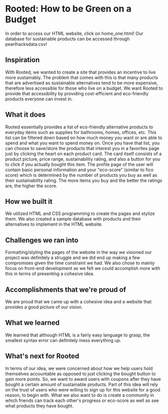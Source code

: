 # Rooted: How to be Green on a Budget

In order to access our HTML website, click on home_one.html! Our database for sustainable products can be accessed through pearlhacksdata.csv!

## Inspiration
With Rooted, we wanted to create a site that provides an incentive to live more sustainably. The problem that comes with this is that many products that are advertised as sustainable alternatives tend to be more expensive, therefore less accessible for those who live on a budget. We want Rooted to provide that accessibility by providing cost-efficient and eco-friendly products everyone can invest in.
## What it does
Rooted essentially provides a list of eco-friendly alternative products to everyday items such as supplies for bathrooms, homes, offices, etc. This list can be filtered down based on how much money you want or are able to spend and what you want to spend money on. Once you have that list, you can choose to save/store the products that interest you in a favorites page just by clicking the heart on each product card. The card itself consists of a product picture, price range, sustainability rating, and also a button for you to click if you actually bought this item. The profile page of the user will contain basic personal information and your "eco-score" (similar to fico score) which is determined by the number of products you buy as well as their sustainability rating. The more items you buy and the better the ratings are, the higher the score.
## How we built it
We utilized HTML and CSS programming to create the pages and stylize them. We also created a sample database with products and their alternatives to implement in the HTML website.
## Challenges we ran into
Formatting/styling the pages of the website in the way we visioned our project was definitely a struggle and we did end up making a few compromises given the time constraint we had. We also chose to mainly focus on front-end development as we felt we could accomplish more with this in terms of presenting a cohesive idea.
## Accomplishments that we're proud of
We are proud that we came up with a cohesive idea and a website that provides a good picture of our vision.
## What we learned
We learned that although HTML is a fairly easy language to grasp, the smallest syntax error can definitely mess everything up.
## What's next for Rooted
In terms of our idea, we were concerned about how we help users hold themselves accountable as opposed to just clicking the bought button to gain more points. So, we want to award users with coupons after they have bought a certain amount of sustainable products. Part of this idea will rely on the trust of users who were willing to sign up for this website for a good reason, to begin with. What we also want to do is create a community in which friends can track each other's progress or eco-score as well as see what products they have bought. 
